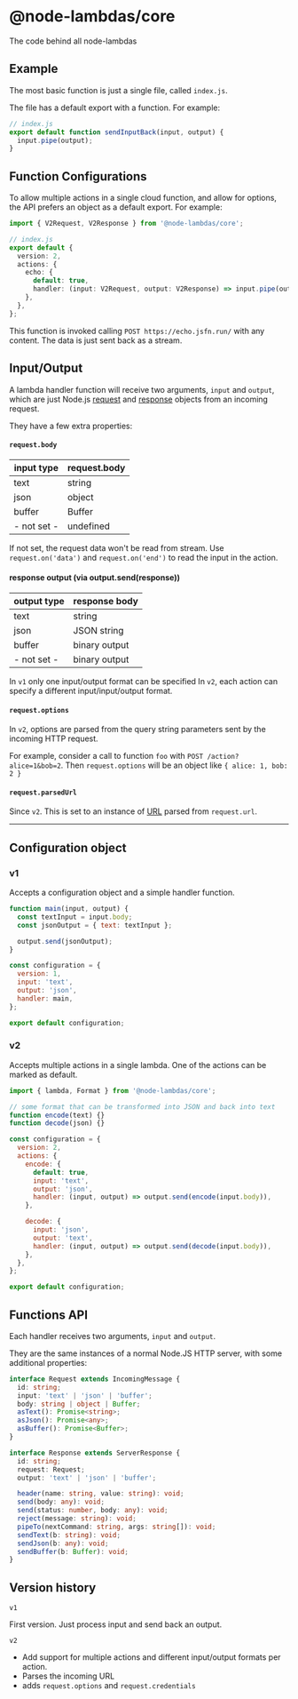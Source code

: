 # @node-lambdas/core

The code behind all node-lambdas

## Example

The most basic function is just a single file, called `index.js`.

The file has a default export with a function. For example:

```ts
// index.js
export default function sendInputBack(input, output) {
  input.pipe(output);
}
```

## Function Configurations

To allow multiple actions in a single cloud function, and allow for options, the API prefers
an object as a default export. For example:

```ts
import { V2Request, V2Response } from '@node-lambdas/core';

// index.js
export default {
  version: 2,
  actions: {
    echo: {
      default: true,
      handler: (input: V2Request, output: V2Response) => input.pipe(output),
    },
  },
};
```

This function is invoked calling `POST https://echo.jsfn.run/` with any content.
The data is just sent back as a stream.

## Input/Output

A lambda handler function will receive two arguments, `input` and `output`, which are just Node.js [request](https://nodejs.org/api/http.html#http_class_http_incomingmessage) and [response](https://nodejs.org/api/http.html#http_class_http_serverresponse) objects from an incoming request.

They have a few extra properties:

#### `request.body`

| input type  | request.body |
| ----------- | ------------ |
| text        | string       |
| json        | object       |
| buffer      | Buffer       |
| - not set - | undefined    |

If not set, the request data won't be read from stream.
Use `request.on('data')` and `request.on('end')` to read the input in the action.

#### response output (via output.send(response))

| output type | response body |
| ----------- | ------------- |
| text        | string        |
| json        | JSON string   |
| buffer      | binary output |
| - not set - | binary output |

In `v1` only one input/output format can be specified
In `v2`, each action can specify a different input/input/output format.

#### `request.options`

In `v2`, options are parsed from the query string parameters sent by the incoming HTTP request.

For example, consider a call to function `foo` with `POST /action?alice=1&bob=2`. Then `request.options` will be an object like `{ alice: 1, bob: 2 }`

#### `request.parsedUrl`

Since `v2`.
This is set to an instance of [URL](https://nodejs.org/api/url.html#url_the_whatwg_url_api) parsed from `request.url`.

---

## Configuration object

### v1

Accepts a configuration object and a simple handler function.

```javascript
function main(input, output) {
  const textInput = input.body;
  const jsonOutput = { text: textInput };

  output.send(jsonOutput);
}

const configuration = {
  version: 1,
  input: 'text',
  output: 'json',
  handler: main,
};

export default configuration;
```

### v2

Accepts multiple actions in a single lambda.
One of the actions can be marked as default.

```javascript
import { lambda, Format } from '@node-lambdas/core';

// some format that can be transformed into JSON and back into text
function encode(text) {}
function decode(json) {}

const configuration = {
  version: 2,
  actions: {
    encode: {
      default: true,
      input: 'text',
      output: 'json',
      handler: (input, output) => output.send(encode(input.body)),
    },

    decode: {
      input: 'json',
      output: 'text',
      handler: (input, output) => output.send(decode(input.body)),
    },
  },
};

export default configuration;
```

## Functions API

Each handler receives two arguments, `input` and `output`.

They are the same instances of a normal Node.JS HTTP server, with some additional properties:

```ts
interface Request extends IncomingMessage {
  id: string;
  input: 'text' | 'json' | 'buffer';
  body: string | object | Buffer;
  asText(): Promise<string>;
  asJson(): Promise<any>;
  asBuffer(): Promise<Buffer>;
}

interface Response extends ServerResponse {
  id: string;
  request: Request;
  output: 'text' | 'json' | 'buffer';

  header(name: string, value: string): void;
  send(body: any): void;
  send(status: number, body: any): void;
  reject(message: string): void;
  pipeTo(nextCommand: string, args: string[]): void;
  sendText(b: string): void;
  sendJson(b: any): void;
  sendBuffer(b: Buffer): void;
}
```

## Version history

`v1`

First version. Just process input and send back an output.

`v2`

- Add support for multiple actions and different input/output formats per action.
- Parses the incoming URL
- adds `request.options` and `request.credentials`
